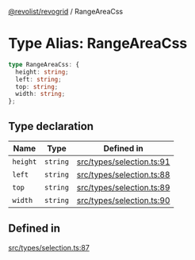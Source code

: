 [@revolist/revogrid](README.md) / RangeAreaCss

# Type Alias: RangeAreaCss

```ts
type RangeAreaCss: {
  height: string;
  left: string;
  top: string;
  width: string;
};
```

## Type declaration

| Name | Type | Defined in |
| ------ | ------ | ------ |
| `height` | `string` | [src/types/selection.ts:91](https://github.com/revolist/revogrid/blob/e4a447d6483665fe275065ba5ef60722f4635503/src/types/selection.ts#L91) |
| `left` | `string` | [src/types/selection.ts:88](https://github.com/revolist/revogrid/blob/e4a447d6483665fe275065ba5ef60722f4635503/src/types/selection.ts#L88) |
| `top` | `string` | [src/types/selection.ts:89](https://github.com/revolist/revogrid/blob/e4a447d6483665fe275065ba5ef60722f4635503/src/types/selection.ts#L89) |
| `width` | `string` | [src/types/selection.ts:90](https://github.com/revolist/revogrid/blob/e4a447d6483665fe275065ba5ef60722f4635503/src/types/selection.ts#L90) |

## Defined in

[src/types/selection.ts:87](https://github.com/revolist/revogrid/blob/e4a447d6483665fe275065ba5ef60722f4635503/src/types/selection.ts#L87)
